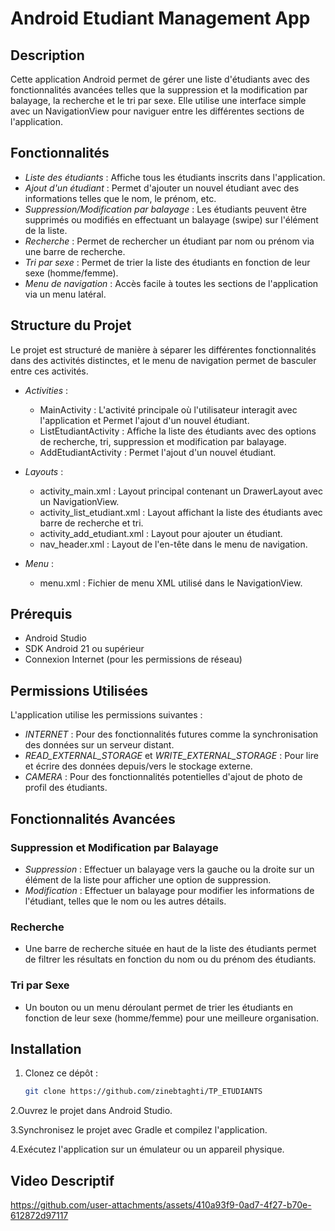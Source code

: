 # Android Etudiant Management App

## Description
Cette application Android permet de gérer une liste d'étudiants avec des fonctionnalités avancées telles que la suppression et la modification par balayage, la recherche et le tri par sexe. Elle utilise une interface simple avec un NavigationView pour naviguer entre les différentes sections de l'application.

## Fonctionnalités
- *Liste des étudiants* : Affiche tous les étudiants inscrits dans l'application.
- *Ajout d'un étudiant* : Permet d'ajouter un nouvel étudiant avec des informations telles que le nom, le prénom, etc.
- *Suppression/Modification par balayage* : Les étudiants peuvent être supprimés ou modifiés en effectuant un balayage (swipe) sur l'élément de la liste.
- *Recherche* : Permet de rechercher un étudiant par nom ou prénom via une barre de recherche.
- *Tri par sexe* : Permet de trier la liste des étudiants en fonction de leur sexe (homme/femme).
- *Menu de navigation* : Accès facile à toutes les sections de l'application via un menu latéral.

## Structure du Projet

Le projet est structuré de manière à séparer les différentes fonctionnalités dans des activités distinctes, et le menu de navigation permet de basculer entre ces activités.

- *Activities* :
  - MainActivity : L'activité principale où l'utilisateur interagit avec l'application et Permet l'ajout d'un nouvel étudiant.
  - ListEtudiantActivity : Affiche la liste des étudiants avec des options de recherche, tri, suppression et modification par balayage.
  - AddEtudiantActivity : Permet l'ajout d'un nouvel étudiant.
  
- *Layouts* :
  - activity_main.xml : Layout principal contenant un DrawerLayout avec un NavigationView.
  - activity_list_etudiant.xml : Layout affichant la liste des étudiants avec barre de recherche et tri.
  - activity_add_etudiant.xml : Layout pour ajouter un étudiant.
  - nav_header.xml : Layout de l'en-tête dans le menu de navigation.

- *Menu* :
  - menu.xml : Fichier de menu XML utilisé dans le NavigationView.

## Prérequis

- Android Studio
- SDK Android 21 ou supérieur
- Connexion Internet (pour les permissions de réseau)

## Permissions Utilisées

L'application utilise les permissions suivantes :

- *INTERNET* : Pour des fonctionnalités futures comme la synchronisation des données sur un serveur distant.
- *READ_EXTERNAL_STORAGE* et *WRITE_EXTERNAL_STORAGE* : Pour lire et écrire des données depuis/vers le stockage externe.
- *CAMERA* : Pour des fonctionnalités potentielles d'ajout de photo de profil des étudiants.

## Fonctionnalités Avancées

### Suppression et Modification par Balayage

- *Suppression* : Effectuer un balayage vers la gauche ou la droite sur un élément de la liste pour afficher une option de suppression.
- *Modification* : Effectuer un balayage pour modifier les informations de l'étudiant, telles que le nom ou les autres détails.

### Recherche

- Une barre de recherche située en haut de la liste des étudiants permet de filtrer les résultats en fonction du nom ou du prénom des étudiants.

### Tri par Sexe

- Un bouton ou un menu déroulant permet de trier les étudiants en fonction de leur sexe (homme/femme) pour une meilleure organisation.

## Installation

1. Clonez ce dépôt :
   ```bash
   git clone https://github.com/zinebtaghti/TP_ETUDIANTS
2.Ouvrez le projet dans Android Studio.

3.Synchronisez le projet avec Gradle et compilez l'application.

4.Exécutez l'application sur un émulateur ou un appareil physique.

## Video Descriptif

https://github.com/user-attachments/assets/410a93f9-0ad7-4f27-b70e-612872d97117
